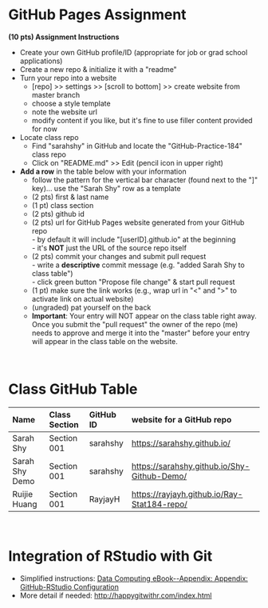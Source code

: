 
# GitHub Pages Assignment

**(10 pts) Assignment Instructions**

- Create your own GitHub profile/ID (appropriate for job or grad school applications)  
- Create a new repo & initialize it with a "readme"   
- Turn your repo into a website  
    - [repo] >> settings >> [scroll to bottom] >> create website from master branch  
    - choose a style template 
    - note the website url  
    - modify content if you like, but it's fine to use filler content provided for now  
- Locate class repo
    - Find "sarahshy" in GitHub and locate the "GitHub-Practice-184" class repo
    - Click on "README.md" >> Edit (pencil icon in upper right)
- **Add a row** in the table below with your information 
    - follow the pattern for the vertical bar character (found next to the "]" key)... use the "Sarah Shy" row as a template
    - (2 pts) first & last name  
    - (1 pt)  class section
    - (2 pts) github id  
    - (2 pts) url for GitHub Pages website generated from your GitHub repo  
            - by default it will include "[userID].github.io" at the beginning  
            - it's **NOT** just the URL of the source repo itself  
    - (2 pts) commit your changes and submit pull request   
            - write a **descriptive** commit message (e.g. "added Sarah Shy to class table")  
            - click green button "Propose file change" & start pull request  
    - (1 pt) make sure the link works (e.g., wrap url in "<" and ">" to activate link on actual website)  
    - (ungraded) pat yourself on the back
    - **Important**: Your entry will NOT appear on the class table right away.  Once you submit the "pull request" the owner of the repo (me) needs to approve and merge it into the "master" before your entry will appear in the class table on the website. 

<br>

# Class GitHub Table 

| Name              | Class Section     | GitHub ID            | website for a GitHub repo         |  
|:------------------|:------------------|:---------------------|:----------------------------------|  
| Sarah Shy         | Section 001       | sarahshy            | <https://sarahshy.github.io/>     |
| Sarah Shy Demo    | Section 001       | sarahshy            | <https://sarahshy.github.io/Shy-Github-Demo/> |
| Ruijie Huang      | Section 001       | RayjayH             | <https://rayjayh.github.io/Ray-Stat184-repo/> |

<br>

# Integration of RStudio with Git

- Simplified instructions: [Data Computing eBook--Appendix: Appendix: GitHub-RStudio Configuration](https://dtkaplan.github.io/DataComputingEbook/appendix-github-rstudio-configuration.html#appendix-github-rstudio-configuration)  
- More detail if needed: <http://happygitwithr.com/index.html>


